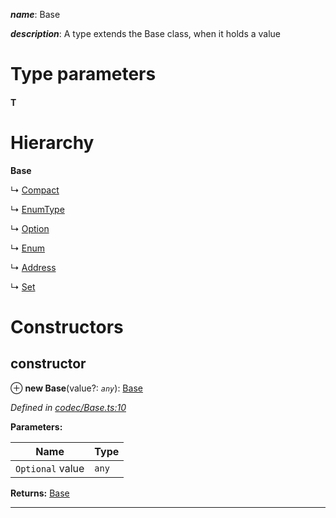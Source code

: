 

*__name__*: Base

*__description__*: A type extends the Base class, when it holds a value

# Type parameters
#### T 
# Hierarchy

**Base**

↳  [Compact](_codec_compact_.compact.md)

↳  [EnumType](_codec_enumtype_.enumtype.md)

↳  [Option](_codec_option_.option.md)

↳  [Enum](_codec_enum_.enum.md)

↳  [Address](_type_address_.address.md)

↳  [Set](_codec_set_.set.md)

# Constructors

<a id="constructor"></a>

##  constructor

⊕ **new Base**(value?: *`any`*): [Base](_codec_base_.base.md)

*Defined in [codec/Base.ts:10](https://github.com/polkadot-js/api/blob/712c15a/packages/types/src/codec/Base.ts#L10)*

**Parameters:**

| Name | Type |
| ------ | ------ |
| `Optional` value | `any` |

**Returns:** [Base](_codec_base_.base.md)

___


